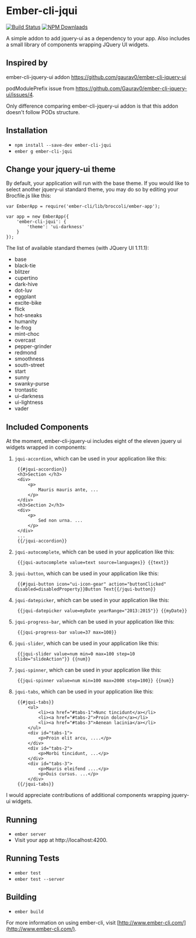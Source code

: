 # Ember-cli-jqui

[![Build Status](https://travis-ci.org/vsymguysung/ember-cli-jqui.svg)](http://travis-ci.org/vsymguysung/ember-cli-jqui)
[![NPM Downlaads](https://img.shields.io/npm/dm/localeval.svg)](https://www.npmjs.org/package/ember-cli-jqui)


A simple addon to add jquery-ui as a dependency to your app. Also includes a small library of components wrapping JQuery UI widgets.


## Inspired by
ember-cli-jquery-ui addon https://github.com/gaurav0/ember-cli-jquery-ui

podModulePrefix issue from https://github.com/Gaurav0/ember-cli-jquery-ui/issues/4.

Only difference comparing ember-cli-jquery-ui addon is that this addon doesn't follow PODs structure.


## Installation

* `npm install --save-dev ember-cli-jqui`
* `ember g ember-cli-jqui`

## Change your jquery-ui theme

By default, your application will run with the base theme. If you would like to select another jquery-ui standard theme,
you may do so by editing your Brocfile.js like this:

    var EmberApp = require('ember-cli/lib/broccoli/ember-app');

    var app = new EmberApp({
        'ember-cli-jqui': {
            'theme': 'ui-darkness'
        }
    });
 
The list of available standard themes (with JQuery UI 1.11.1):

* base
* black-tie
* blitzer
* cupertino
* dark-hive
* dot-luv
* eggplant
* excite-bike
* flick
* hot-sneaks
* humanity
* le-frog
* mint-choc
* overcast
* pepper-grinder
* redmond
* smoothness
* south-street
* start
* sunny
* swanky-purse
* trontastic
* ui-darkness
* ui-lightness
* vader

## Included Components

At the moment, ember-cli-jquery-ui includes eight of the eleven jquery ui widgets wrapped in components:

1. `jqui-accordion`, which can be used in your application like this:

        {{#jqui-accordion}}
        <h3>Section </h3>
        <div>
            <p>
                Mauris mauris ante, ...
            </p>
        </div>
        <h3>Section 2</h3>
        <div>
            <p>
                Sed non urna. ...
            </p>
        </div>
        ...
        {{/jqui-accordion}}

2. `jqui-autocomplete`, which can be used in your application like this:

        {{jqui-autocomplete value=text source=languages}} {{text}}

3. `jqui-button`, which can be used in your application like this:

        {{#jqui-button icon="ui-icon-gear" action="buttonClicked" disabled=disabledProperty}}Button Text{{/jqui-button}}

4. `jqui-datepicker`, which can be used in your application like this:

        {{jqui-datepicker value=myDate yearRange="2013:2015"}} {{myDate}}

5. `jqui-progress-bar`, which can be used in your application like this:

        {{jqui-progress-bar value=37 max=100}}

6. `jqui-slider`, which can be used in your application like this:

        {{jqui-slider value=num min=0 max=100 step=10 slide="slideAction"}} {{num}}

7. `jqui-spinner`, which can be used in your application like this:

        {{jqui-spinner value=num min=100 max=2000 step=100}} {{num}}
        
8. `jqui-tabs`, which can be used in your application like this:

        {{#jqui-tabs}}
            <ul>
                <li><a href="#tabs-1">Nunc tincidunt</a></li>
                <li><a href="#tabs-2">Proin dolor</a></li>
                <li><a href="#tabs-3">Aenean lacinia</a></li>
            </ul>
            <div id="tabs-1">
                <p>Proin elit arcu, ....</p>
            </div>
            <div id="tabs-2">
                <p>Morbi tincidunt, ...</p>
            </div>
            <div id="tabs-3">
                <p>Mauris eleifend ....</p>
                <p>Duis cursus. ...</p>
            </div>
        {{/jqui-tabs}}

I would appreciate contributions of additional components wrapping jquery-ui widgets.

## Running

* `ember server`
* Visit your app at http://localhost:4200.

## Running Tests

* `ember test`
* `ember test --server`

## Building

* `ember build`

For more information on using ember-cli, visit [http://www.ember-cli.com/](http://www.ember-cli.com/).
